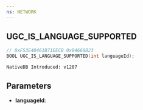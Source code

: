 ```yaml
---
ns: NETWORK
---
```

## UGC_IS_LANGUAGE_SUPPORTED

```c
// 0xF53E48461B71EECB 0xB4668B23
BOOL UGC_IS_LANGUAGE_SUPPORTED(int languageId);
```

```
NativeDB Introduced: v1207
```

## Parameters
* **languageId**:
